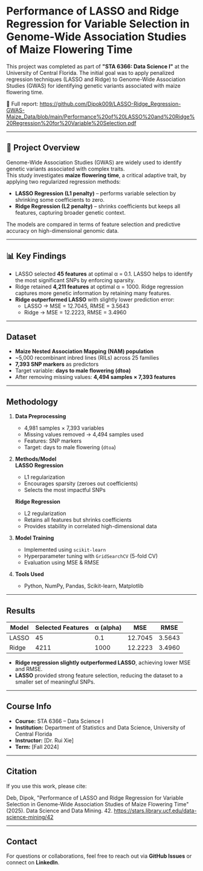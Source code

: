# Performance of LASSO and Ridge Regression for Variable Selection in Genome-Wide Association Studies of Maize Flowering Time

This project was completed as part of **"STA 6366: Data Science I"** at the University of Central Florida. The initial goal was to apply penalized regression techniques (LASSO and Ridge) to Genome-Wide Association Studies (GWAS) for identifying genetic variants associated with maize flowering time.

📄 Full report: https://github.com/Dipok009/LASSO-Ridge_Regression-GWAS-Maize_Data/blob/main/Performance%20of%20LASSO%20and%20Ridge%20Regression%20for%20Variable%20Selection.pdf

---

## 📖 Project Overview
Genome-Wide Association Studies (GWAS) are widely used to identify genetic variants associated with complex traits.  
This study investigates **maize flowering time**, a critical adaptive trait, by applying two regularized regression methods:  

- **LASSO Regression (L1 penalty)** – performs variable selection by shrinking some coefficients to zero.  
- **Ridge Regression (L2 penalty)** – shrinks coefficients but keeps all features, capturing broader genetic context.  

The models are compared in terms of feature selection and predictive accuracy on high-dimensional genomic data.  

---

## 📊 Key Findings
- LASSO selected **45 features** at optimal α = 0.1. LASSO helps to identify the most significant SNPs by enforcing sparsity.   
- Ridge retained **4,211 features** at optimal α = 1000. Ridge regression captures more genetic information by retaining many features.    
- **Ridge outperformed LASSO** with slightly lower prediction error:
  - LASSO → MSE = 12.7045, RMSE = 3.5643  
  - Ridge → MSE = 12.2223, RMSE = 3.4960

---

## Dataset  
- **Maize Nested Association Mapping (NAM) population**  
- ~5,000 recombinant inbred lines (RILs) across 25 families  
- **7,393 SNP markers** as predictors  
- Target variable: **days to male flowering (dtoa)**  
- After removing missing values: **4,494 samples × 7,393 features**  

---

## Methodology
1. **Data Preprocessing**  
   - 4,981 samples × 7,393 variables  
   - Missing values removed → 4,494 samples used  
   - Features: SNP markers  
   - Target: days to male flowering (`dtoa`)

2. **Methods/Model**  
   **LASSO Regression**  
      - L1 regularization  
      - Encourages sparsity (zeroes out coefficients)  
      - Selects the most impactful SNPs  

   **Ridge Regression**  
      - L2 regularization  
      - Retains all features but shrinks coefficients  
      - Provides stability in correlated high-dimensional data  

3. **Model Training**  
   - Implemented using `scikit-learn`  
   - Hyperparameter tuning with `GridSearchCV` (5-fold CV)  
   - Evaluation using MSE & RMSE  

4. **Tools Used**  
   - Python, NumPy, Pandas, Scikit-learn, Matplotlib

---

## Results  

| Model  | Selected Features | α (alpha) | MSE     | RMSE   |  
|--------|------------------|-----------|---------|--------|  
| LASSO  | 45               | 0.1       | 12.7045 | 3.5643 |  
| Ridge  | 4211             | 1000      | 12.2223 | 3.4960 |  

- **Ridge regression slightly outperformed LASSO**, achieving lower MSE and RMSE.  
- **LASSO** provided strong feature selection, reducing the dataset to a smaller set of meaningful SNPs.  

---

## Course Info  
- **Course:** STA 6366 – Data Science I  
- **Institution:** Department of Statistics and Data Science, University of Central Florida  
- **Instructor:** [Dr. Rui Xie]  
- **Term:** [Fall 2024]  

---

## Citation  
If you use this work, please cite:  

Deb, Dipok, "Performance of LASSO and Ridge Regression for Variable Selection in Genome-Wide Association Studies of Maize Flowering Time" (2025). Data Science and Data Mining. 42.
https://stars.library.ucf.edu/data-science-mining/42

---

## Contact  
For questions or collaborations, feel free to reach out via **GitHub Issues** or connect on **LinkedIn**.  

